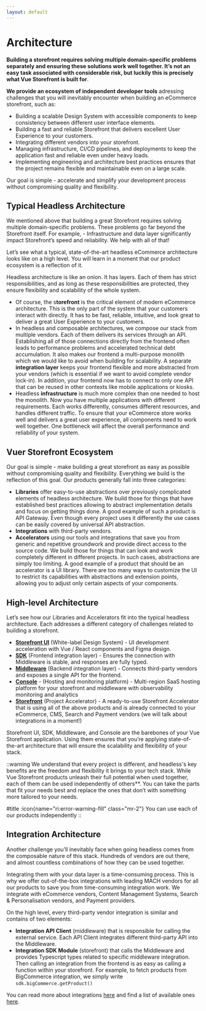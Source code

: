 ```yaml
---
layout: default
---
```


# Architecture

**Building a storefront requires solving multiple domain-specific problems separately and ensuring these solutions work well together. It’s not an easy task associated with considerable risk, but luckily this is precisely what Vue Storefront is built for**.

**We provide an ecosystem of independent developer tools** adressing challenges that you will inevitably encounter when building an eCommerce storefront, such as:

- Building a scalable Design System with accessible components to keep consistency between different user interface elements.
- Building a fast and reliable Storefront that delivers excellent User Experience to your customers.
- Integrating different vendors into your storefront.
- Managing infrastructure, CI/CD pipelines, and deployments to keep the application fast and reliable even under heavy loads.
- Implementing engineering and architecture best practices ensures that the project remains flexible and maintainable even on a large scale.

Our goal is simple - accelerate and simplify your development process without compromising quality and flexibility.

## Typical Headless Architecture

We mentioned above that building a great Storefront requires solving multiple domain-specific problems. These problems go far beyond the Storefront itself. For example, - Infrastructure and data layer significantly impact Storefront’s speed and reliability. We help with all of that!

Let’s see what a typical, state-of-the-art headless eCommerce architecture looks like on a high level. You will learn in a moment that our product ecosystem is a reflection of it.

Headless architecture is like an onion. It has layers. Each of them has strict responsibilities, and as long as these responsibilities are protected, they ensure flexibility and scalability of the whole system.

<ColorModeImage src="/img/architecture/headless.png" alt="Headless Architecture" ></ColorModeImage>

- Of course, the s**torefront** is the critical element of modern eCommerce architecture. This is the only part of the system that your customers interact with directly. It has to be fast, reliable, intuitive, and look great to deliver a great User Experience to your customers.
- In headless and composable architectures, we compose our stack from multiple vendors. Each of them delivers its services through an API. Establishing all of those connections directly from the frontend often leads to performance problems and accelerated technical debt accumulation. It also makes our frontend a multi-purpose monolith which we would like to avoid when building for scalability. A separate **integration layer** keeps your frontend flexible and more abstracted from your vendors (which is essential if we want to avoid complete vendor lock-in). In addition, your frontend now has to connect to only one API that can be reused in other contexts like mobile applications or kiosks.
- Headless **infrastructure** is much more complex than one needed to host the monolith. Now you have multiple applications with different requirements. Each works differently, consumes different resources, and handles different traffic. To ensure that your eCommerce store works well and delivers a great user experience, all components need to work well together. One bottleneck will affect the overall performance and reliability of your system.

## Vuer Storefront Ecosystem

Our goal is simple - make building a great storefront as easy as possible without compromising quality and flexibility. Everything we build is the reflection of this goal. Our products generally  fall into three categories:

- **Libraries** offer easy-to-use abstractions over previously complicated elements of headless architecture. We build those for things that have established best practices allowing to abstract implementation details and focus on getting things done. A good example of such a product is API Gateway. Even though every project uses it differently the use cases can be easily covered by universal API abstraction.
- **Integrations** with third-party vendors.
- **Accelerators** using our tools and integrations that save you from generic and repetitive groundwork and provide direct access to the source code. We build those for things that can look and work completely different in different projects. In such cases, abstractions are simply too limiting. A good example of a product that should be an accelerator is a UI library. There are too many ways to customize the UI to restrict its capabilities with abstractions and extension points, allowing you to adjust only certain aspects of your components.

## High-level Architecture

Let’s see how our Libraries and Accelerators fit into the typical headless architecture. Each addresses a different category of challenges related to building a storefront.

<ColorModeImage src="/img/architecture/general.png" alt="Headless Architecture" ></ColorModeImage>

- [**Storefront UI**](todolink) (White-label Design System) - UI development acceleration with Vue / React components and Figma design.
- [**SDK**](todolink) (Frontend integration layer) - Ensures the connection with Middleware is stable, and responses are fully typed.
- [**Middleware**](todolink]) (Backend integration layer) - Connects third-party vendors and exposes a single API for the frontend.
- [**Console**](todolink) - (Hosting and monitoring platform) - Multi-region SaaS hosting platform for your storefront and middleware with observability monitoring and analytics
- [**Storefront**](todolink) (Project Accelerator) - A ready-to-use Storefront Accelerator that is using all of the above products and is already connected to your eCommerce, CMS, Search and Payment vendors (we will talk about integrations in a moment!)

Storefront UI, SDK, Middleware, and Console are the barebones of your Vue Storefront application. Using them ensures that you’re applying state-of-the-art architecture that will ensure the scalability and flexibility of your stack.


::warning
We understand that every project is different, and headless's key benefits are the freedom and flexibility it brings to your tech stack. While Vue Storefront products unleash their full potential when used together, each of them can be used independently of others**. You can take the parts that fit your needs best and replace the ones that don’t with something more tailored to your needs.

#title
:icon{name="ri:error-warning-fill" class="mr-2"}
You can use each of our products independently
::


## Integration Architecture

Another challenge you’ll inevitably face when going headless comes from the composable nature of this stack. Hundreds of vendors are out there, and almost countless combinations of how they can be used together. 

Integrating them with your data layer is a time-consuming process. This is why we offer out-of-the-box integrations with leading MACH vendors for all our products to save you from time-consuming integration work. We integrate with eCommerce vendors, Content Management Systems, Search & Personalisation vendors, and Payment providers.

On the high level, every third-party vendor integration is similar and contains of two elements:

- **Integration API Client** (middleware) that is responsible for calling the external service. Each API Client integrates different third-party API into the Middleware.
- **Integration SDK Module** (storefront) that calls the Middleware and provides Typescript types related to specific middleware integration. Then calling an integration from the frontend is as easy as calling a function within your storefront. For example, to fetch products from BigCommerce integration, we simply write `sdk.bigCommerce.getProduct()`

<ColorModeImage src="/img/architecture/integrations.png" alt="Headless Architecture" ></ColorModeImage>

You can read more about integrations [here](todolink) and find a list of available ones [here](todolink).

